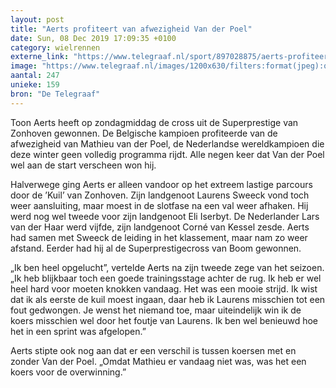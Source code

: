 ```yaml
---
layout: post
title: "Aerts profiteert van afwezigheid Van der Poel"
date: Sun, 08 Dec 2019 17:09:35 +0100
category: wielrennen
externe_link: "https://www.telegraaf.nl/sport/897028875/aerts-profiteert-van-afwezigheid-van-der-poel"
image: "https://www.telegraaf.nl/images/1200x630/filters:format(jpeg):quality(80)/cdn-kiosk-api.telegraaf.nl/2678715a-19d6-11ea-8246-0218eaf05005.jpg"
aantal: 247
unieke: 159
bron: "De Telegraaf"
---
```


<p class="intro">Toon Aerts heeft op zondagmiddag de cross uit de Superprestige van Zonhoven gewonnen. De Belgische kampioen profiteerde van de afwezigheid van Mathieu van der Poel, de Nederlandse wereldkampioen die deze winter geen volledig programma rijdt. Alle negen keer dat Van der Poel wel aan de start verscheen won hij.</p> <p>Halverwege ging Aerts er alleen vandoor op het extreem lastige parcours door de ’Kuil’ van Zonhoven. Zijn landgenoot Laurens Sweeck vond toch weer aansluiting, maar moest in de slotfase na een val weer afhaken. Hij werd nog wel tweede voor zijn landgenoot Eli Iserbyt. De Nederlander Lars van der Haar werd vijfde, zijn landgenoot Corné van Kessel zesde. Aerts had samen met Sweeck de leiding in het klassement, maar nam zo weer afstand. Eerder had hij al de Superprestigecross van Boom gewonnen.</p><p>„Ik ben heel opgelucht”, vertelde Aerts na zijn tweede zege van het seizoen. „Ik heb blijkbaar toch een goede trainingsstage achter de rug. Ik heb er wel heel hard voor moeten knokken vandaag. Het was een mooie strijd. Ik wist dat ik als eerste de kuil moest ingaan, daar heb ik Laurens misschien tot een fout gedwongen. Je wenst het niemand toe, maar uiteindelijk win ik de koers misschien wel door het foutje van Laurens. Ik ben wel benieuwd hoe het in een sprint was afgelopen.”</p><p>Aerts stipte ook nog aan dat er een verschil is tussen koersen met en zonder Van der Poel. „Omdat Mathieu er vandaag niet was, was het een koers voor de overwinning.”</p>

